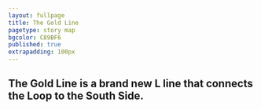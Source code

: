 ```yaml
---
layout: fullpage
title: The Gold Line
pagetype: story map
bgcolor: C89BF6
published: true
extrapadding: 100px
---
```


## The Gold Line is a brand new L line that connects the Loop to the South Side.

